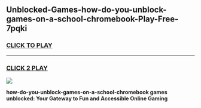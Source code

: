 
## Unblocked-Games-how-do-you-unblock-games-on-a-school-chromebook-Play-Free-7pqki
<h3>
<a href="https://premium76.site?title=how-do-you-unblock-games-on-a-school-chromebook&ref=24M">CLICK TO PLAY</a></h3>
<hr>

<h3>
<a href="https://premium76.site?title=how-do-you-unblock-games-on-a-school-chromebook&ref=24M">CLICK 2 PLAY</a>
  
</h3>

<a href="https://premium76.site?title=how-do-you-unblock-games-on-a-school-chromebook&ref=24M"><img src="https://clearcache.store/games.png"></a>


**how-do-you-unblock-games-on-a-school-chromebook games unblocked: Your Gateway to Fun and Accessible Online Gaming**
